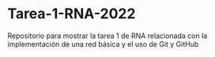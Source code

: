# Tarea-1-RNA-2022
Repositorio para mostrar la tarea 1 de RNA relacionada con la implementación de una red básica y el uso de Git y GitHub
